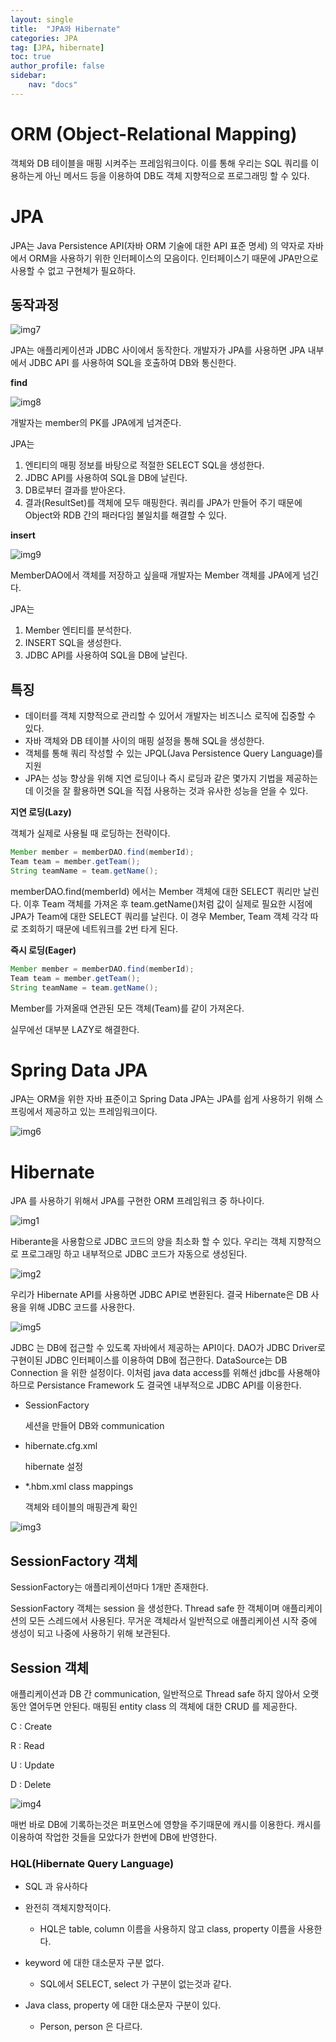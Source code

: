 ```yaml
---
layout: single
title:  "JPA와 Hibernate"
categories: JPA
tag: [JPA, hibernate]
toc: true
author_profile: false
sidebar:
    nav: "docs"
---
```




# ORM (Object-Relational Mapping)

객체와 DB 테이블을 매핑 시켜주는 프레임워크이다. 이를 통해 우리는 SQL 쿼리를 이용하는게 아닌 메서드 등을 이용하여 DB도 객체 지향적으로 프로그래밍 할 수 있다. 





# JPA

JPA는 Java Persistence API(자바 ORM 기술에 대한 API 표준 명세) 의 약자로 자바에서 ORM을 사용하기 위한 인터페이스의 모음이다. 인터페이스기 때문에 JPA만으로 사용할 수 없고 구현체가 필요하다.

## 동작과정

![img7](../images/2022-01-20-hibernate/img7.png)

JPA는 애플리케이션과 JDBC 사이에서 동작한다. 개발자가 JPA를 사용하면 JPA 내부에서 JDBC API 를 사용하여 SQL을 호출하여 DB와 통신한다. 



**find**

![img8](../images/2022-01-20-hibernate/img8.png)

개발자는 member의 PK를 JPA에게 넘겨준다. 

JPA는 

1. 엔티티의 매핑 정보를 바탕으로 적절한 SELECT SQL을 생성한다.
2. JDBC API를 사용하여 SQL을 DB에 날린다.
3. DB로부터 결과를 받아온다.
4. 결과(ResultSet)를 객체에 모두 매핑한다.
   쿼리를 JPA가 만들어 주기 때문에 Object와 RDB 간의 패러다임 불일치를 해결할 수 있다. 


**insert**

![img9](../images/2022-01-20-hibernate/img9.png)

MemberDAO에서 객체를 저장하고 싶을때 개발자는 Member 객체를 JPA에게 넘긴다. 

JPA는

1. Member 엔티티를 분석한다.
2. INSERT SQL을 생성한다.
3. JDBC API를 사용하여 SQL을 DB에 날린다.



## 특징

- 데이터를 객체 지향적으로 관리할 수 있어서 개발자는 비즈니스 로직에 집중할 수 있다.
- 자바 객체와 DB 테이블 사이의 매핑 설정을 통해 SQL을 생성한다.
- 객체를 통해 쿼리 작성할 수 있는 JPQL(Java Persistence Query Language)를 지원
- JPA는 성능 향상을 위해 지연 로딩이나 즉시 로딩과 같은 몇가지 기법을 제공하는데 이것을 잘 활용하면 SQL을 직접 사용하는 것과 유사한 성능을 얻을 수 있다.



**지연 로딩(Lazy)**

객체가 실제로 사용될 때 로딩하는 전략이다. 

```java
Member member = memberDAO.find(memberId);
Team team = member.getTeam();
String teamName = team.getName();
```

memberDAO.find(memberId) 에서는 Member 객체에 대한 SELECT 쿼리만 날린다. 이후 Team 객체를 가져온 후 team.getName()처럼 값이 실제로 필요한 시점에 JPA가 Team에 대한 SELECT 쿼리를 날린다. 이 경우 Member, Team 객체 각각 따로 조회하기 때문에 네트워크를 2번 타게 된다. 



**즉시 로딩(Eager)**

```java
Member member = memberDAO.find(memberId);
Team team = member.getTeam();
String teamName = team.getName();
```

Member를 가져올때 연관된 모든 객체(Team)를 같이 가져온다. 



실무에선 대부분 LAZY로 해결한다.




<!-- JPA 사용이유  -->




# Spring Data JPA

JPA는 ORM을 위한 자바 표준이고 Spring Data JPA는 JPA를 쉽게 사용하기 위해 스프링에서 제공하고 있는 프레임워크이다. 

![img6](../images/2022-01-20-hibernate/img6.png)







# Hibernate 

JPA 를 사용하기 위해서 JPA를 구현한 ORM 프레임워크 중 하나이다.



![img1](../images/2022-01-20-hibernate/img1.png)



Hiberante을 사용함으로 JDBC 코드의 양을 최소화 할 수 있다. 우리는 객체 지향적으로 프로그래밍 하고 내부적으로 JDBC 코드가 자동으로 생성된다.



![img2](../images/2022-01-20-hibernate/img2.png)



우리가 Hibernate API를 사용하면 JDBC API로 변환된다. 결국 Hibernate은 DB 사용을 위해 JDBC 코드를 사용한다. 



![img5](../images/2022-01-20-hibernate/img5.png)



JDBC 는 DB에 접근할 수 있도록 자바에서 제공하는 API이다. DAO가  JDBC Driver로 구현이된 JDBC 인터페이스를 이용하여 DB에 접근한다. DataSource는 DB Connection 을 위한 설정이다. 이처럼 java data access를 위해선 jdbc를 사용해야하므로 Persistance Framework 도 결국엔 내부적으로 JDBC API를 이용한다. 



- SessionFactory

  세션을 만들어 DB와 communication

- hibernate.cfg.xml

  hibernate 설정

- *.hbm.xml class mappings

  객체와 테이블의 매핑관계 확인



![img3](../images/2022-01-20-hibernate/img3.jpg)



## SessionFactory 객체

SessionFactory는 애플리케이션마다 1개만 존재한다.

SessionFactory 객체는 session 을 생성한다. Thread safe 한 객체이며 애플리케이션의 모든 스레드에서 사용된다. 무거운 객체라서 일반적으로 애플리케이션 시작 중에 생성이 되고 나중에 사용하기 위해 보관된다. 



## Session 객체

애플리케이션과 DB 간 communication, 일반적으로 Thread safe 하지 않아서 오랫동안 열어두면 안된다. 매핑된 entity class 의 객체에 대한 CRUD 를 제공한다. 

C : Create

R : Read

U : Update

D : Delete



![img4](../images/2022-01-20-hibernate/img4.jpg)



매번 바로 DB에 기록하는것은 퍼포먼스에 영향을 주기때문에 캐시를 이용한다. 캐시를 이용하여 작업한 것들을 모았다가 한번에 DB에 반영한다.



### HQL(Hibernate Query Language) 

- SQL 과 유사하다

- 완전히 객체지향적이다. 
  - HQL은 table, column 이름을 사용하지 않고 class, property 이름을 사용한다. 

- keyword 에 대한 대소문자 구분 없다.
  - SQL에서 SELECT, select 가 구분이 없는것과 같다.

- Java class, property 에 대한 대소문자 구분이 있다. 
  - Person, person 은 다르다.













